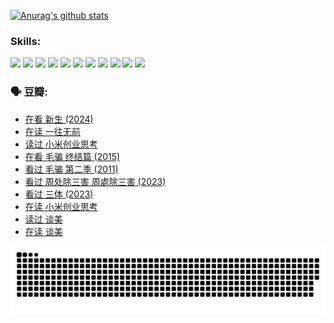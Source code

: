 
[![Anurag's github stats](https://github-readme-stats.vercel.app/api?username=w940853815)](https://github.com/anuraghazra/github-readme-stats)

### Skills:

<code><img height="32" src="https://cdn.jsdelivr.net/npm/simple-icons@v5/icons/python.svg"></code>
<code><img height="32" src="https://cdn.jsdelivr.net/npm/simple-icons@v5/icons/javascript.svg"></code>
<code><img height="32" src="https://cdn.jsdelivr.net/npm/simple-icons@v5/icons/django.svg"></code>
<code><img height="32" src="https://cdn.jsdelivr.net/npm/simple-icons@v5/icons/flask.svg"></code>
<code><img height="32" src="https://cdn.jsdelivr.net/npm/simple-icons@v5/icons/vuetify.svg"></code>
<code><img height="32" src="https://cdn.jsdelivr.net/npm/simple-icons@v5/icons/git.svg"></code>
<code><img height="32" src="https://cdn.jsdelivr.net/npm/simple-icons@v5/icons/docker.svg"></code>
<code><img height="32" src="https://cdn.jsdelivr.net/npm/simple-icons@v5/icons/postgresql.svg"></code>
<code><img height="32" src="https://cdn.jsdelivr.net/npm/simple-icons@v5/icons/elasticsearch.svg"></code>
<code><img height="32" src="https://cdn.jsdelivr.net/npm/simple-icons@v5/icons/macos.svg"></code>
<code><img height="32" src="https://cdn.jsdelivr.net/npm/simple-icons@v5/icons/linux.svg"></code>

### 🗣 豆瓣:

<!-- DOUBAN-ACTIVITIES:START -->
- [在看 新生‎ (2024)](https://www.douban.com/people/136069238/status/4607441062/?_i=15912737)
- [在读 一往无前](https://www.douban.com/people/136069238/status/4590507310/?_i=15912737)
- [读过 小米创业思考](https://www.douban.com/people/136069238/status/4590506983/?_i=15912737)
- [在看 毛骗 终结篇‎ (2015)](https://www.douban.com/people/136069238/status/4581971924/?_i=15912737)
- [看过 毛骗 第二季‎ (2011)](https://www.douban.com/people/136069238/status/4581971810/?_i=15912737)
- [看过 周处除三害 周處除三害‎ (2023)](https://www.douban.com/people/136069238/status/4575646701/?_i=15912737)
- [看过 三体‎ (2023)](https://www.douban.com/people/136069238/status/4574263039/?_i=15912737)
- [在读 小米创业思考](https://www.douban.com/people/136069238/status/4572047905/?_i=15912737)
- [读过 谈美](https://www.douban.com/people/136069238/status/4572047629/?_i=15912737)
- [在读 谈美](https://www.douban.com/people/136069238/status/4560861771/?_i=15912738)
<!-- DOUBAN-ACTIVITIES:END -->


![Snake animation](https://raw.githubusercontent.com/w940853815/w940853815/output/github-contribution-grid-snake.svg)

<!--
**w940853815/w940853815** is a ✨ _special_ ✨ repository because its `README.md` (this file) appears on your GitHub profile.

Here are some ideas to get you started:

- 🔭 I’m currently working on ...
- 🌱 I’m currently learning ...
- 👯 I’m looking to collaborate on ...
- 🤔 I’m looking for help with ...
- 💬 Ask me about ...
- 📫 How to reach me: ...
- 😄 Pronouns: ...
- ⚡ Fun fact: ...
-->
